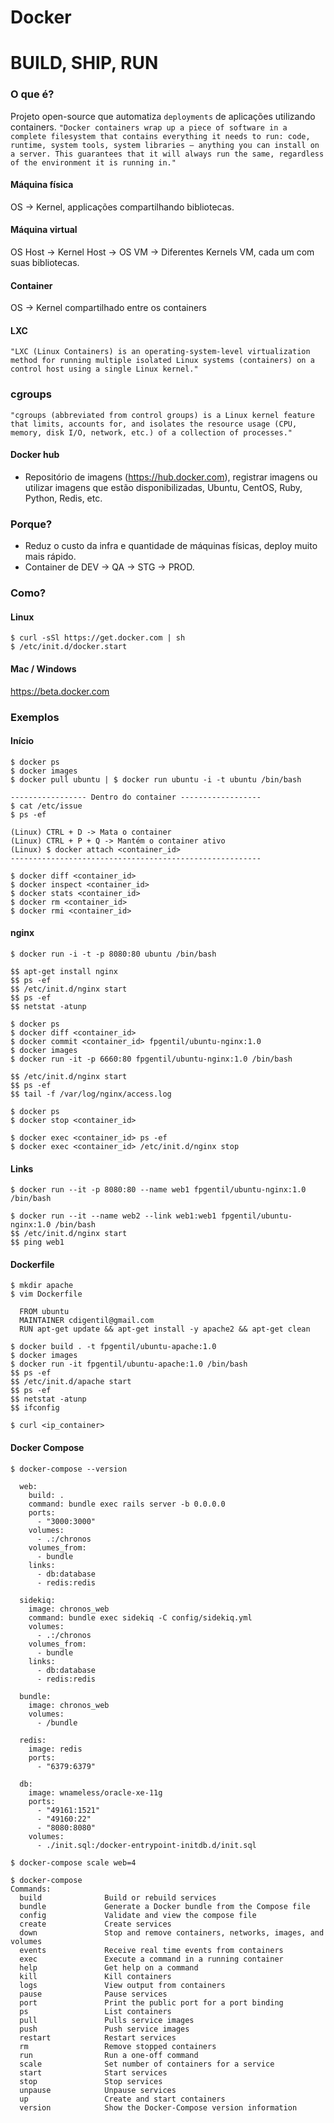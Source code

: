 Docker
======

# BUILD, SHIP, RUN

### O que é?
Projeto open-source que automatiza `deployments` de aplicações utilizando containers.
`"Docker containers wrap up a piece of software in a complete filesystem that contains everything
it needs to run: code, runtime, system tools, system libraries – anything you can install on a
server. This guarantees that it will always run the same, regardless of the environment it is
running in."`

#### Máquina física
OS -> Kernel, applicações compartilhando bibliotecas.

#### Máquina virtual
OS Host -> Kernel Host -> OS VM -> Diferentes Kernels VM, cada um com suas bibliotecas.

#### Container
OS -> Kernel compartilhado entre os containers

#### LXC
`"LXC (Linux Containers) is an operating-system-level virtualization method for running multiple
isolated Linux systems (containers) on a control host using a single Linux kernel."`

### cgroups
`"cgroups (abbreviated from control groups) is a Linux kernel feature that limits, accounts for,
and isolates the resource usage (CPU, memory, disk I/O, network, etc.) of a collection of
processes."`

#### Docker hub
* Repositório de imagens (https://hub.docker.com), registrar imagens ou utilizar imagens que estão
disponibilizadas, Ubuntu, CentOS, Ruby, Python, Redis, etc.

### Porque?
* Reduz o custo da infra e quantidade de  máquinas físicas, deploy muito mais rápido.
* Container de DEV -> QA -> STG -> PROD.

### Como?

#### Linux
```
$ curl -sSl https://get.docker.com | sh
$ /etc/init.d/docker.start
```

#### Mac / Windows
https://beta.docker.com

### Exemplos

#### Início
```
$ docker ps
$ docker images
$ docker pull ubuntu | $ docker run ubuntu -i -t ubuntu /bin/bash

----------------- Dentro do container ------------------
$ cat /etc/issue
$ ps -ef

(Linux) CTRL + D -> Mata o container
(Linux) CTRL + P + Q -> Mantém o container ativo
(Linux) $ docker attach <container_id>
--------------------------------------------------------

$ docker diff <container_id>
$ docker inspect <container_id>
$ docker stats <container_id>
$ docker rm <container_id>
$ docker rmi <container_id>
```

#### nginx
```
$ docker run -i -t -p 8080:80 ubuntu /bin/bash

$$ apt-get install nginx
$$ ps -ef
$$ /etc/init.d/nginx start
$$ ps -ef
$$ netstat -atunp

$ docker ps
$ docker diff <container_id>
$ docker commit <container_id> fpgentil/ubuntu-nginx:1.0
$ docker images
$ docker run -it -p 6660:80 fpgentil/ubuntu-nginx:1.0 /bin/bash

$$ /etc/init.d/nginx start
$$ ps -ef
$$ tail -f /var/log/nginx/access.log

$ docker ps
$ docker stop <container_id>

$ docker exec <container_id> ps -ef
$ docker exec <container_id> /etc/init.d/nginx stop
```

#### Links
```
$ docker run --it -p 8080:80 --name web1 fpgentil/ubuntu-nginx:1.0 /bin/bash

$ docker run --it --name web2 --link web1:web1 fpgentil/ubuntu-nginx:1.0 /bin/bash
$$ /etc/init.d/nginx start
$$ ping web1
```

#### Dockerfile
```
$ mkdir apache
$ vim Dockerfile

  FROM ubuntu
  MAINTAINER cdigentil@gmail.com
  RUN apt-get update && apt-get install -y apache2 && apt-get clean

$ docker build . -t fpgentil/ubuntu-apache:1.0
$ docker images
$ docker run -it fpgentil/ubuntu-apache:1.0 /bin/bash
$$ ps -ef
$$ /etc/init.d/apache start
$$ ps -ef
$$ netstat -atunp
$$ ifconfig

$ curl <ip_container>
```

#### Docker Compose
```
$ docker-compose --version

  web:
    build: .
    command: bundle exec rails server -b 0.0.0.0
    ports:
      - "3000:3000"
    volumes:
      - .:/chronos
    volumes_from:
      - bundle
    links:
      - db:database
      - redis:redis

  sidekiq:
    image: chronos_web
    command: bundle exec sidekiq -C config/sidekiq.yml
    volumes:
      - .:/chronos
    volumes_from:
      - bundle
    links:
      - db:database
      - redis:redis

  bundle:
    image: chronos_web
    volumes:
      - /bundle

  redis:
    image: redis
    ports:
      - "6379:6379"

  db:
    image: wnameless/oracle-xe-11g
    ports:
      - "49161:1521"
      - "49160:22"
      - "8080:8080"
    volumes:
      - ./init.sql:/docker-entrypoint-initdb.d/init.sql

$ docker-compose scale web=4

$ docker-compose
Commands:
  build              Build or rebuild services
  bundle             Generate a Docker bundle from the Compose file
  config             Validate and view the compose file
  create             Create services
  down               Stop and remove containers, networks, images, and volumes
  events             Receive real time events from containers
  exec               Execute a command in a running container
  help               Get help on a command
  kill               Kill containers
  logs               View output from containers
  pause              Pause services
  port               Print the public port for a port binding
  ps                 List containers
  pull               Pulls service images
  push               Push service images
  restart            Restart services
  rm                 Remove stopped containers
  run                Run a one-off command
  scale              Set number of containers for a service
  start              Start services
  stop               Stop services
  unpause            Unpause services
  up                 Create and start containers
  version            Show the Docker-Compose version information
```
